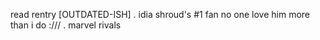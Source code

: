 read rentry [OUTDATED-ISH] . idia shroud's #1 fan no one love him more than i do :/// . marvel rivals

